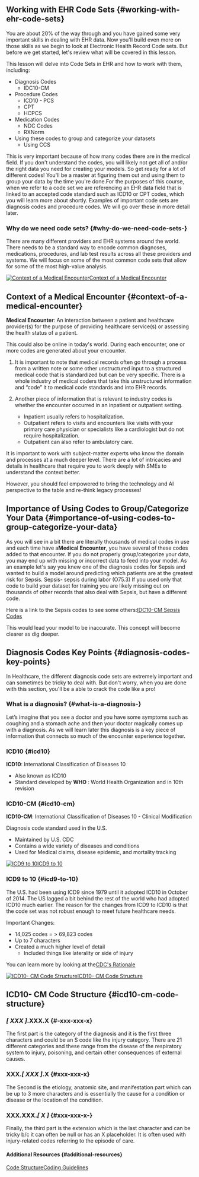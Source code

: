 ## Working with EHR Code Sets {#working-with-ehr-code-sets}

You are about 20% of the way through and you have gained some very important skills in dealing with EHR data. Now you'll build even more on those skills as we begin to look at Electronic Health Record Code sets. But before we get started, let's review what will be covered in this lesson.

This lesson will delve into Code Sets in EHR and how to work with them, including:

* Diagnosis Codes
  * IDC10-CM
* Procedure Codes
  * ICD10 - PCS
  * CPT
  * HCPCS
* Medication Codes
  * NDC Codes
  * RXNorm
* Using these codes to group and categorize your datasets
  * Using CCS

This is very important because of how many codes there are in the medical field. If you don't understand the codes, you will likely not get all of and/or the right data you need for creating your models. So get ready for a lot of different codes! You'll be a master at figuring them out and using them to group your data by the time you're done.For the purposes of this course, when we refer to a code set we are referencing an EHR data field that is linked to an accepted code standard such as ICD10 or CPT codes, which you will learn more about shortly. Examples of important code sets are diagnosis codes and procedure codes. We will go over these in more detail later.

### Why do we need code sets? {#why-do-we-need-code-sets-}

There are many different providers and EHR systems around the world. There needs to be a standard way to encode common diagnoses, medications, procedures, and lab test results across all these providers and systems. We will focus on some of the most common code sets that allow for some of the most high-value analysis.

[![](https://video.udacity-data.com/topher/2020/April/5e8e1ab1_l2-ehr-code-sets/l2-ehr-code-sets.jpg "Context of a Medical Encounter")Context of a Medical Encounter](https://classroom.udacity.com/nanodegrees/nd320-beta/parts/2ca838f8-e10d-4038-8426-d47eb4a20a62/modules/1644460b-a828-4443-ad8c-bbcca3151a30/lessons/76f4c48c-a664-4750-8753-5811c854d02a/concepts/f071590a-6eff-4b14-aa4d-c9c66a773363#)

## Context of a Medical Encounter {#context-of-a-medical-encounter}

**Medical Encounter**: An interaction between a patient and healthcare provider\(s\) for the purpose of providing healthcare service\(s\) or assessing the health status of a patient.

This could also be online in today's world. During each encounter, one or more codes are generated about your encounter.

1. It is important to note that medical records often go through a process from a written note or some other unstructured input to a structured medical code that is standardized but can be very specific. There is a whole industry of medical coders that take this unstructured information and “code” it to medical code standards and into EHR records.

2. Another piece of information that is relevant to industry codes is whether the encounter occurred in an inpatient or outpatient setting.

   * Inpatient usually refers to hospitalization.
   * Outpatient refers to visits and encounters like visits with your primary care physician or specialists like a cardiologist but do not require hospitalization.
   * Outpatient can also refer to ambulatory care.

It is important to work with subject-matter experts who know the domain and processes at a much deeper level. There are a lot of intricacies and details in healthcare that require you to work deeply with SMEs to understand the context better.

However, you should feel empowered to bring the technology and AI perspective to the table and re-think legacy processes!

## Importance of Using Codes to Group/Categorize Your Data {#importance-of-using-codes-to-group-categorize-your-data}

As you will see in a bit there are literally thousands of medical codes in use and each time have a**Medical Encounter**, you have several of these codes added to that encounter. If you do not properly group/categorize your data, you may end up with missing or incorrect data to feed into your model. As an example let's say you knew one of the diagnosis codes for Sepsis and wanted to build a model around predicting which patients are at the greatest risk for Sepsis. Sepsis- sepsis during labor \(O75.3\) If you used only that code to build your dataset for training you are likely missing out on thousands of other records that also deal with Sepsis, but have a different code.

Here is a link to the Sepsis codes to see some others:[IDC10-CM Sepsis Codes](https://www.icd10data.com/ICD10CM/Codes/A00-B99/A30-A49/A41-/A41)

This would lead your model to be inaccurate. This concept will become clearer as dig deeper.

## Diagnosis Codes Key Points {#diagnosis-codes-key-points}

In Healthcare, the different diagnosis code sets are extremely important and can sometimes be tricky to deal with. But don't worry, when you are done with this section, you'll be a able to crack the code like a pro!

### What is a diagnosis? {#what-is-a-diagnosis-}

Let’s imagine that you see a doctor and you have some symptoms such as coughing and a stomach ache and then your doctor magically comes up with a diagnosis. As we will learn later this diagnosis is a key piece of information that connects so much of the encounter experience together.

### ICD10 {#icd10}

**ICD10**: International Classification of Diseases 10

* Also known as ICD10
* Standard developed by
  **WHO**
  : World Health Organization and in 10th revision

### ICD10-CM {#icd10-cm}

**ICD10-CM**: International Classification of Diseases 10 - Clinical Modification

Diagnosis code standard used in the U.S.

* Maintained by U.S. CDC
* Contains a wide variety of diseases and conditions
* Used for Medical claims, disease epidemic, and mortality tracking

[![](https://video.udacity-data.com/topher/2020/April/5e8e20d2_l2-ehr-code-sets-1/l2-ehr-code-sets-1.jpg "ICD9 to 10")ICD9 to 10](https://classroom.udacity.com/nanodegrees/nd320-beta/parts/2ca838f8-e10d-4038-8426-d47eb4a20a62/modules/1644460b-a828-4443-ad8c-bbcca3151a30/lessons/76f4c48c-a664-4750-8753-5811c854d02a/concepts/66c28cbc-955d-4e50-9a78-6d06193e3d36#)

### ICD9 to 10 {#icd9-to-10}

The U.S. had been using ICD9 since 1979 until it adopted ICD10 in October of 2014. The US lagged a bit behind the rest of the world who had adopted ICD10 much earlier. The reason for the changes from ICD9 to ICD10 is that the code set was not robust enough to meet future healthcare needs.

Important Changes:

* 14,025 codes =
  &gt;
   69,823 codes
* Up to 7 characters
* Created a much higher level of detail
  * Included things like laterality or side of injury

You can learn more by looking at the[CDC's Rationale](https://www.cdc.gov/nchs/icd/icd10cm_pcs_background.htm)

[![](https://video.udacity-data.com/topher/2020/April/5e8e2259_l2-ehr-code-sets-2/l2-ehr-code-sets-2.jpg "ICD10- CM Code Structure")ICD10- CM Code Structure](https://classroom.udacity.com/nanodegrees/nd320-beta/parts/2ca838f8-e10d-4038-8426-d47eb4a20a62/modules/1644460b-a828-4443-ad8c-bbcca3151a30/lessons/76f4c48c-a664-4750-8753-5811c854d02a/concepts/66c28cbc-955d-4e50-9a78-6d06193e3d36#)

## ICD10- CM Code Structure {#icd10-cm-code-structure}

### _\[ XXX \]_.XXX.X {#-xxx-xxx-x}

The first part is the category of the diagnosis and it is the first three characters and could be an S code like the injury category. There are 21 different categories and these range from the disease of the respiratory system to injury, poisoning, and certain other consequences of external causes.

### XXX._\[ XXX \]_.X {#xxx-xxx-x}

The Second is the etiology, anatomic site, and manifestation part which can be up to 3 more characters and is essentially the cause for a condition or disease or the location of the condition.

### XXX.XXX._\[ X \]_ {#xxx-xxx-x-}

Finally, the third part is the extension which is the last character and can be tricky b/c it can often be null or has an X placeholder. It is often used with injury-related codes referring to the episode of care.

#### Additional Resources {#additional-resources}

[Code Structure](https://library.ahima.org/doc?oid=106177#.Xm70u5NKhQI)[Coding Guidelines](https://www.cms.gov/Medicare/Coding/ICD10/Downloads/2019-ICD10-Coding-Guidelines-.pdf)



